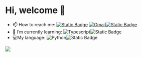 # Hi, welcome 👋

- 📫 How to reach me:  [![Static Badge](https://img.shields.io/badge/-Github-000?style=flat&logo=Github&logoColor=white)](https://github.com/minchen3943)
[![Gmail](https://img.shields.io/badge/-Gmail-c14438?style=flat&logo=Gmail&logoColor=white)](mailto:minchen3943@gmail.com)[![Static Badge](https://img.shields.io/badge/twitter-1?style=flat&logo=x&color=black)](https://x.com/minchen3943)
- 🌱 I’m currently learning:  ![Typescript](https://img.shields.io/badge/Typescript-code?style=flat&logo=Typescript&logoColor=white&labelColor=blue&color=blue)![Static Badge](https://img.shields.io/badge/Java-1?style=flat&logo=spring&logoColor=white&color=orange)
- :computer:My language:  ![Python](https://img.shields.io/badge/Python-code?style=flat&logo=python&logoColor=white&labelColor=blue&color=blue)![Static Badge](https://img.shields.io/badge/Javascript-1?style=flat&logo=javascript&logoColor=white&labelColor=%23f7df1e&color=%23f7df1e)

<img align="center" src="https://github-readme-stats.vercel.app/api/wakatime?username=minchen3943&theme=transparent&hide_border=true&layout=compact&langs_count=22" />

